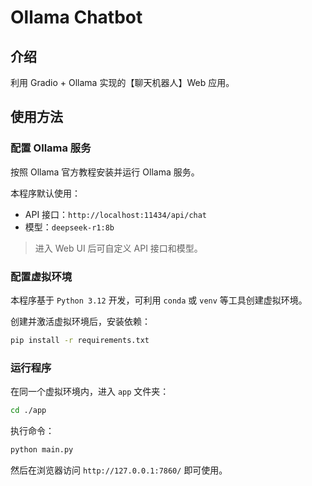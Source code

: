 # Ollama Chatbot

## 介绍

利用 Gradio + Ollama 实现的【聊天机器人】Web 应用。

## 使用方法

### 配置 Ollama 服务

按照 Ollama 官方教程安装并运行 Ollama 服务。

本程序默认使用：
- API 接口：`http://localhost:11434/api/chat`
- 模型：`deepseek-r1:8b`

> 进入 Web UI 后可自定义 API 接口和模型。

### 配置虚拟环境

本程序基于 `Python 3.12` 开发，可利用 `conda` 或 `venv` 等工具创建虚拟环境。

创建并激活虚拟环境后，安装依赖：

```bash
pip install -r requirements.txt
```

### 运行程序

在同一个虚拟环境内，进入 `app` 文件夹：

```bash
cd ./app
```

执行命令：

```bash
python main.py
```

然后在浏览器访问 `http://127.0.0.1:7860/` 即可使用。